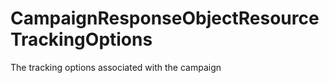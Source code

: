 # CampaignResponseObjectResourceTrackingOptions

The tracking options associated with the campaign

